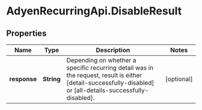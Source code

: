 # AdyenRecurringApi.DisableResult

## Properties

Name | Type | Description | Notes
------------ | ------------- | ------------- | -------------
**response** | **String** | Depending on whether a specific recurring detail was in the request, result is either [detail-successfully-disabled] or [all-details-successfully-disabled]. | [optional] 


